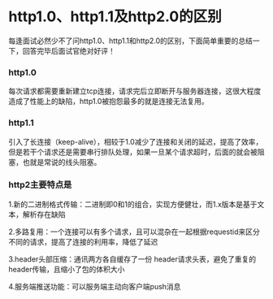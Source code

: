 # http1.0、http1.1及http2.0的区别

每逢面试必然少不了问http1.0、http1.1和http2.0的区别，下面简单重要的总结一下，回答完毕后面试官绝对好评！

### http1.0

每次请求都需要重新建立tcp连接，请求完后立即断开与服务器连接，这很大程度造成了性能上的缺陷，http1.0被抱怨最多的就是连接无法复用。

### http1.1

引入了长连接（keep-alive），相较于1.0减少了连接和关闭的延迟，提高了效率，但是若干个请求还是需要串行排队处理，如果一旦某个请求超时，后面的就会被阻塞，也就是常说的线头阻塞。

### http2主要特点是

1.新的二进制格式传输：二进制即0和1的组合，实现方便健壮，而1.x版本是基于文本，解析存在缺陷

2.多路复用：一个连接可以有多个请求，且可以混杂在一起根据requestid来区分不同的请求，提高了连接的利用率，降低了延迟

3.header头部压缩：通讯两方各自缓存了一份 header请求头表，避免了重复的header传输，且缩小了包的体积大小

4.服务端推送功能：可以服务端主动向客户端push消息

